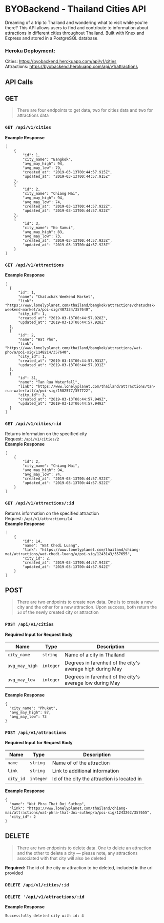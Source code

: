 # BYOBackend - Thailand Cities API
Dreaming of a trip to Thailand and wondering what to visit while you're there? This API allows users to find and contribute to information about attractions in different cities throughout Thailand. Built with Knex and Express and stored in a PostgreSQL database.  

### Heroku Deployment: 
Cities: https://byobackend.herokuapp.com/api/v1/cities  
Attractions: https://byobackend.herokuapp.com/api/v1/attractions  
## API Calls
## GET
> There are four endpoints to get data, two for cities data and two for attractions data

### ```GET /api/v1/cities```   
**Example Response**
```
[
    {
        "id": 1,
        "city_name": "Bangkok",
        "avg_may_high": 94,
        "avg_may_low": 79,
        "created_at": "2019-03-13T00:44:57.915Z",
        "updated_at": "2019-03-13T00:44:57.915Z"
    },
    {
        "id": 2,
        "city_name": "Chiang Mai",
        "avg_may_high": 94,
        "avg_may_low": 74,
        "created_at": "2019-03-13T00:44:57.922Z",
        "updated_at": "2019-03-13T00:44:57.922Z"
    },
    {
        "id": 3,
        "city_name": "Ko Samui",
        "avg_may_high": 83,
        "avg_may_low": 73,
        "created_at": "2019-03-13T00:44:57.923Z",
        "updated_at": "2019-03-13T00:44:57.923Z"
    }
]
```  
### ```GET /api/v1/attractions```   
**Example Response**
```
[
  {
      "id": 1,
      "name": "Chatuchak Weekend Market",
      "link": "https://www.lonelyplanet.com/thailand/bangkok/attractions/chatuchak-weekend-market/a/poi-sig/407334/357640",
      "city_id": 1,
      "created_at": "2019-03-13T00:44:57.928Z",
      "updated_at": "2019-03-13T00:44:57.928Z"
  },
  {
      "id": 2,
      "name": "Wat Pho",
      "link": "https://www.lonelyplanet.com/thailand/bangkok/attractions/wat-pho/a/poi-sig/1148214/357640",
      "city_id": 1,
      "created_at": "2019-03-13T00:44:57.931Z",
      "updated_at": "2019-03-13T00:44:57.931Z"
  },
  {
      "id": 31,
      "name": "Tan Rua Waterfall",
      "link": "https://www.lonelyplanet.com/thailand/attractions/tan-rua-waterfall/a/poi-sig/1582577/357722",
      "city_id": 3,
      "created_at": "2019-03-13T00:44:57.949Z",
      "updated_at": "2019-03-13T00:44:57.949Z"
  }
]
```    
### ```GET /api/v1/cities/:id```  
Returns information on the specified city   
Request: ```/api/v1/cities/2```  
**Example Response** 
```
[
    {
        "id": 2,
        "city_name": "Chiang Mai",
        "avg_may_high": 94,
        "avg_may_low": 74,
        "created_at": "2019-03-13T00:44:57.922Z",
        "updated_at": "2019-03-13T00:44:57.922Z"
    }
]
```  
### ```GET /api/v1/attractions/:id```  
Returns information on the specified attraction   
Request: ```/api/v1/attractions/14```  
**Example Response**  
```
[
    {
        "id": 14,
        "name": "Wat Chedi Luang",
        "link": "https://www.lonelyplanet.com/thailand/chiang-mai/attractions/wat-chedi-luang/a/poi-sig/1243143/357655",
        "city_id": 2,
        "created_at": "2019-03-13T00:44:57.942Z",
        "updated_at": "2019-03-13T00:44:57.942Z"
    }
]
```
## POST
> There are two endpoints to create new data. One is to create a new city and the other for a new attraction. Upon success, both return the ```id``` of the newly created city or attraction

### ```POST /api/v1/cities```  
**Required Input for Request Body**  

| Name       | Type          | Description  |
| ------------- | ------------- | ----- |
| `city_name`      | `string` | Name of a city in Thailand |
| `avg_may_high`      | `integer`      |   Degrees in farenheit of the city's average high during May |
| `avg_may_low`  | `integer`     |    Degrees in farenheit of the city's average low during May | 
  
**Example Response**
```
{
  "city_name": "Phuket",
  "avg_may_high": 87,
  "avg_may_low": 73
}
```  

### ```POST /api/v1/attractions```   
**Required Input for Request Body**  

| Name       | Type          | Description  |
| ------------- | ------------- | ----- |
| `name`      | `string` | Name of of the attraction |
| `link`      | `string`      |   Link to additional information |
| `city_id`  | `integer`     |    Id of the city the attraction is located in | 
   

**Example Response**
```
{
  "name": "Wat Phra That Doi Suthep",
  "link": "https://www.lonelyplanet.com/thailand/chiang-mai/attractions/wat-phra-that-doi-suthep/a/poi-sig/1243262/357655",
  "city_id": 2
}
```  
## DELETE  
> There are two endpoints to delete data. One to delete an attraction and the other to delete a city — please note, any attractions associated with that city will also be deleted

**Required:**
The id of the city or attraction to be deleted, included in the url provided   
### ```DELETE /api/v1/cities/:id```  
### ```DELETE '/api/v1/attractions/:id```  
**Example Response**
```
Successfully deleted city with id: 4 
```